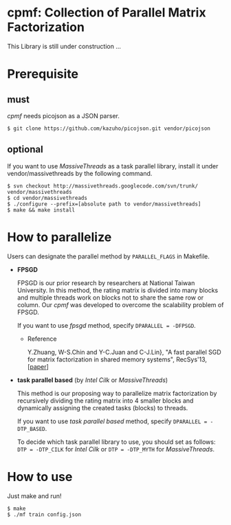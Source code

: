 cpmf: Collection of Parallel Matrix Factorization
====

This Library is still under construction ...

# Prerequisite

## must

*cpmf* needs picojson as a JSON parser.

```
$ git clone https://github.com/kazuho/picojson.git vendor/picojson
```

## optional

If you want to use *MassiveThreads* as a task parallel library,
install it under vendor/massivethreads by the following command.

```
$ svn checkout http://massivethreads.googlecode.com/svn/trunk/ vendor/massivethreads
$ cd vendor/massivethreads
$ ./configure --prefix=[absolute path to vendor/massivethreads]
$ make && make install
```

# How to parallelize

Users can designate the parallel method by `PARALLEL_FLAGS` in Makefile.

* **FPSGD**

  FPSGD is our prior research by researchers at National Taiwan University.
  In this method, the rating matrix is divided into many blocks
  and multiple threads work on blocks not to share the same row or column.
  Our *cpmf* was developed to overcome the scalability problem of FPSGD.

  If you want to use *fpsgd* method,
  specify `DPARALLEL = -DFPSGD`.

    + Reference

        Y.Zhuang, W-S.Chin and Y-C.Juan and C-J.Lin},
        "A fast parallel SGD for matrix factorization in shared memory systems",
        RecSys'13, [[paper](http://dl.acm.org/citation.cfm?id=2507164)]

* **task parallel based** (by *Intel Cilk* or *MassiveThreads*)

  This method is our proposing way to parallelize matrix factorization
  by recursively dividing the rating matrix into 4 smaller blocks
  and dynamically assigning the created tasks (blocks) to threads.

  If you want to use *task parallel based* method,
  specify `DPARALLEL = -DTP_BASED`.

  To decide which task parallel library to use, you should set as follows:
  `DTP = -DTP_CILK` for *Intel Cilk*
  or
  `DTP = -DTP_MYTH` for *MassiveThreads*.


# How to use

Just make and run!

```
$ make
$ ./mf train config.json
```
